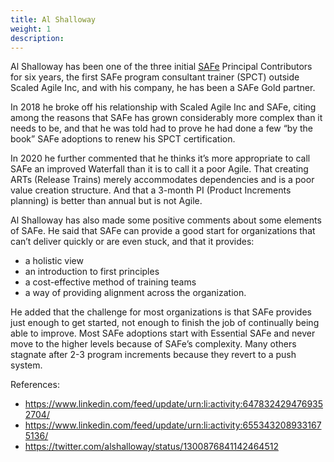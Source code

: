 ```yaml
---
title: Al Shalloway
weight: 1
description:
---
```


Al Shalloway has been one of the three initial [SAFe](https://www.scaledagileframework.com/) Principal Contributors for six years, the first SAFe program consultant trainer (SPCT) outside Scaled Agile Inc, and with his company, he has been a SAFe Gold partner.

In 2018 he broke off his relationship with Scaled Agile Inc and SAFe, citing among the reasons that SAFe has grown considerably more complex than it needs to be, and that he was told had to prove he had done a few “by the book” SAFe adoptions to renew his SPCT certification. 

In 2020 he further commented that he thinks it’s more appropriate to call SAFe an improved Waterfall than it is to call it a poor Agile. That creating ARTs (Release Trains) merely accommodates dependencies and is a poor value creation structure. And that a 3-month PI (Product Increments planning) is better than annual but is not Agile.

Al Shalloway has also made some positive comments about some elements of SAFe. He said that SAFe can provide a good start for organizations that can’t deliver quickly or are even stuck, and that it provides:
- a holistic view
- an introduction to first principles
- a cost-effective method of training teams
- a way of providing alignment across the organization.

He added that the challenge for most organizations is that SAFe provides just enough to get started, not enough to finish the job of continually being able to improve. Most SAFe adoptions start with Essential SAFe and never move to the higher levels because of SAFe’s complexity. Many others stagnate after 2-3 program increments because they revert to a push system.

References:

- https://www.linkedin.com/feed/update/urn:li:activity:6478324294769352704/
- https://www.linkedin.com/feed/update/urn:li:activity:6553432089331675136/ 
- https://twitter.com/alshalloway/status/1300876841142464512 